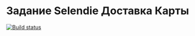 # Задание Selendie  Доставка Карты
[![Build status](https://ci.appveyor.com/api/projects/status/4hstatdd7fyjqk6h?svg=true)](https://ci.appveyor.com/project/Semyen747/carddelivery)
